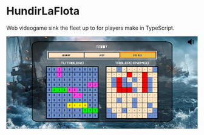 # HundirLaFlota
Web videogame sink the fleet up to for players make in TypeScript.

![snapshot](https://github.com/EnriqueSanVic/HundirLaFlota/blob/main/docs/snapshots/Captura.png)
